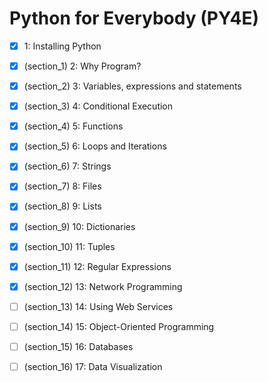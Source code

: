 # Python for Everybody (PY4E)

* [x]  1: Installing Python
* [x]  (section_1) 2: Why Program?
* [x]  (section_2) 3: Variables, expressions and statements
* [x]  (section_3) 4: Conditional Execution
* [x]  (section_4) 5: Functions
* [x]  (section_5) 6: Loops and Iterations
* [x]  (section_6) 7: Strings
* [x]  (section_7) 8: Files
* [x]  (section_8) 9: Lists
* [x]  (section_9) 10: Dictionaries
* [x]  (section_10) 11: Tuples
* [x]  (section_11) 12: Regular Expressions
* [x]  (section_12) 13: Network Programming
* [ ]  (section_13) 14: Using Web Services
* [ ]  (section_14) 15: Object-Oriented Programming
* [ ]  (section_15) 16: Databases
* [ ]  (section_16) 17: Data Visualization

